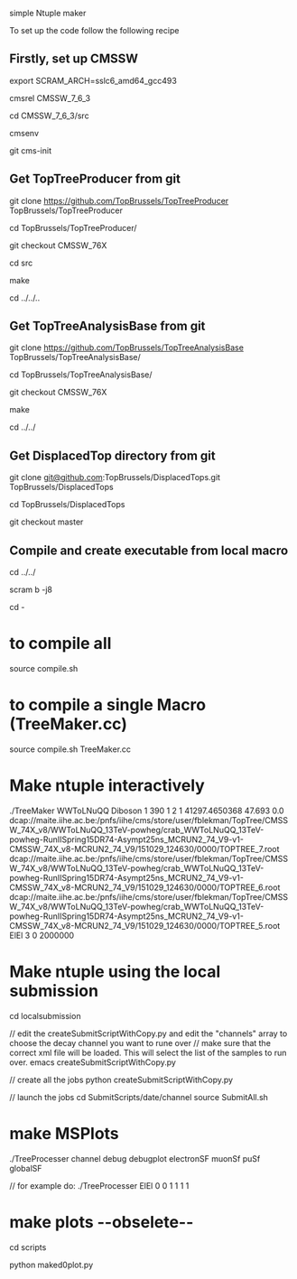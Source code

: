 simple Ntuple maker

To set up the code follow the following recipe


## Firstly, set up CMSSW
export SCRAM_ARCH=sslc6_amd64_gcc493

cmsrel CMSSW_7_6_3

cd CMSSW_7_6_3/src

cmsenv

git cms-init

## Get TopTreeProducer from git
git clone https://github.com/TopBrussels/TopTreeProducer TopBrussels/TopTreeProducer

cd TopBrussels/TopTreeProducer/

git checkout CMSSW_76X

cd src

make

cd ../../..

## Get TopTreeAnalysisBase from git
git clone https://github.com/TopBrussels/TopTreeAnalysisBase TopBrussels/TopTreeAnalysisBase/

cd TopBrussels/TopTreeAnalysisBase/

git checkout CMSSW_76X

make

cd ../../

## Get DisplacedTop directory from git

git clone git@github.com:TopBrussels/DisplacedTops.git TopBrussels/DisplacedTops

cd TopBrussels/DisplacedTops

git checkout master

## Compile and create executable from local macro

cd ../../

scram b -j8

cd -

# to compile all
source compile.sh

# to compile a single Macro (TreeMaker.cc)
source compile.sh TreeMaker.cc

# Make ntuple interactively

./TreeMaker WWToLNuQQ Diboson 1 390 1 2 1 41297.4650368 47.693 0.0  dcap://maite.iihe.ac.be:/pnfs/iihe/cms/store/user/fblekman/TopTree/CMSSW_74X_v8/WWToLNuQQ_13TeV-powheg/crab_WWToLNuQQ_13TeV-powheg-RunIISpring15DR74-Asympt25ns_MCRUN2_74_V9-v1-CMSSW_74X_v8-MCRUN2_74_V9/151029_124630/0000/TOPTREE_7.root dcap://maite.iihe.ac.be:/pnfs/iihe/cms/store/user/fblekman/TopTree/CMSSW_74X_v8/WWToLNuQQ_13TeV-powheg/crab_WWToLNuQQ_13TeV-powheg-RunIISpring15DR74-Asympt25ns_MCRUN2_74_V9-v1-CMSSW_74X_v8-MCRUN2_74_V9/151029_124630/0000/TOPTREE_6.root dcap://maite.iihe.ac.be:/pnfs/iihe/cms/store/user/fblekman/TopTree/CMSSW_74X_v8/WWToLNuQQ_13TeV-powheg/crab_WWToLNuQQ_13TeV-powheg-RunIISpring15DR74-Asympt25ns_MCRUN2_74_V9-v1-CMSSW_74X_v8-MCRUN2_74_V9/151029_124630/0000/TOPTREE_5.root   ElEl   3  0  2000000

# Make ntuple using the local submission
cd localsubmission

// edit the createSubmitScriptWithCopy.py and edit the "channels" array to choose the decay channel you want to rune over
// make sure that the correct xml file will be loaded. This will select the list of the samples to run over. 
 emacs createSubmitScriptWithCopy.py

// create all the jobs 
 python createSubmitScriptWithCopy.py

// launch the jobs 
 cd SubmitScripts/date/channel
 source SubmitAll.sh



# make MSPlots
./TreeProcesser channel debug debugplot electronSF muonSf puSf globalSF 

// for example do:
./TreeProcesser ElEl 0 0 1 1 1 1




# make plots --obselete--
cd scripts

python maked0plot.py
